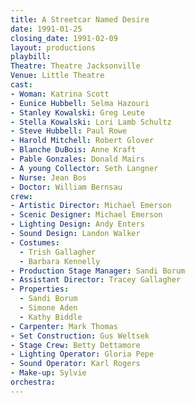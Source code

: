 ```yaml
---
title: A Streetcar Named Desire
date: 1991-01-25
closing_date: 1991-02-09
layout: productions
playbill:
Theatre: Theatre Jacksonville
Venue: Little Theatre
cast:
- Woman: Katrina Scott
- Eunice Hubbell: Selma Hazouri
- Stanley Kowalski: Greg Leute
- Stella Kowalski: Lori Lamb Schultz
- Steve Hubbell: Paul Rowe
- Harold Mitchell: Robert Glover
- Blanche DuBois: Anne Kraft
- Pable Gonzales: Donald Mairs
- A young Collector: Seth Langner
- Nurse: Jean Bos
- Doctor: William Bernsau
crew:
- Artistic Director: Michael Emerson
- Scenic Designer: Michael Emerson
- Lighting Design: Andy Enters
- Sound Design: Landon Walker
- Costumes:
  - Trish Gallagher
  - Barbara Kennelly
- Production Stage Manager: Sandi Borum
- Assistant Director: Tracey Gallagher
- Properties:
  - Sandi Borum
  - Simone Aden
  - Kathy Biddle
- Carpenter: Mark Thomas
- Set Construction: Gus Weltsek
- Stage Crew: Betty Dettamore
- Lighting Operator: Gloria Pepe
- Sound Operator: Karl Rogers
- Make-up: Sylvie
orchestra:
---
```

